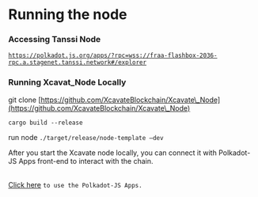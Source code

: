 # Running the node

### Accessing Tanssi Node

[`https://polkadot.js.org/apps/?rpc=wss://fraa-flashbox-2036-rpc.a.stagenet.tanssi.network#/explorer`](https://polkadot.js.org/apps/?rpc=wss://fraa-flashbox-2036-rpc.a.stagenet.tanssi.network#/explorer)



### Running Xcavat\_Node Locally

git clone [https://github.com/XcavateBlockchain/Xcavate\_Node](https://github.com/XcavateBlockchain/Xcavate\_Node)

`cargo build --release`

run node `./target/release/node-template –dev`

After you start the Xcavate node locally, you can connect it with Polkadot-JS Apps front-end to interact with the chain.

\
[Click here](https://polkadotjs-apps.web.app/#/accounts) `to use the Polkadot-JS Apps.`
